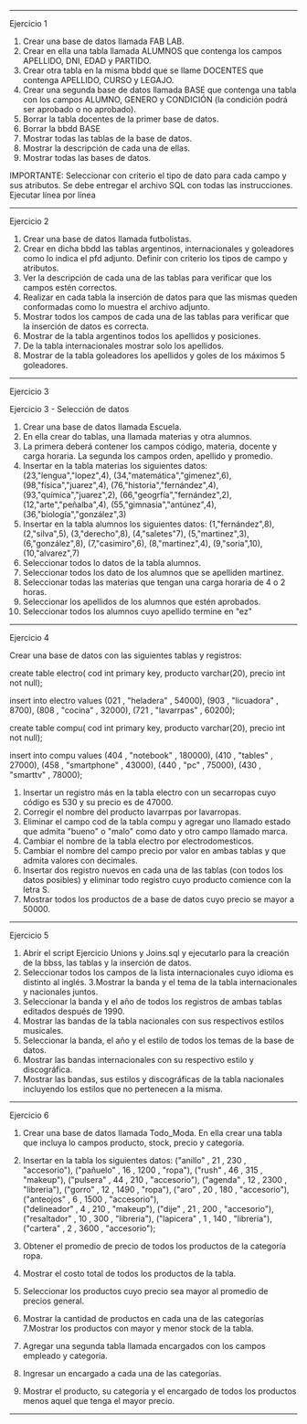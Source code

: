 ------------------------------------------------------------------------------
Ejercicio 1

1. Crear una base de datos llamada FAB LAB.
2. Crear en ella una tabla llamada ALUMNOS que contenga los campos APELLIDO, DNI, EDAD y PARTIDO.
3. Crear otra tabla en la misma bbdd que se llame DOCENTES que contenga APELLIDO, CURSO y LEGAJO.
4. Crear una segunda base de datos llamada BASE que contenga una tabla con los campos ALUMNO, GENERO y CONDICIÓN (la condición podrá ser aprobado o no aprobado).
5. Borrar la tabla docentes de la primer base de datos.
6. Borrar la bbdd BASE
7. Mostrar todas las tablas de la base de datos.
8. Mostrar la descripción de cada una de ellas.
9. Mostrar todas las bases de datos.


IMPORTANTE: Seleccionar con criterio el tipo de dato para cada campo y sus atributos. Se debe entregar el archivo SQL con todas las instrucciones. Ejecutar línea por línea

------------------------------------------------------------------------------
Ejercicio 2

1. Crear una base de datos llamada futbolistas.
2. Crear en dicha bbdd las tablas argentinos, internacionales y goleadores como lo indica el pfd adjunto. Definir con criterio los tipos de campo y atributos.
3. Ver la descripción de cada una de las tablas para verificar que los campos estén correctos.
4. Realizar en cada tabla la inserción de datos para que las mismas queden conformadas como lo muestra el archivo adjunto.
5. Mostrar todos los campos de cada una de las tablas para verificar que la inserción de datos es correcta.
7. Mostrar de la tabla argentinos todos los apellidos y posiciones.
8. De la tabla internacionales mostrar solo los apellidos.
9. Mostrar de la tabla goleadores los apellidos y goles de los máximos 5 goleadores.

------------------------------------------------------------------------------
Ejercicio 3

Ejercicio 3 - Selección de datos
1. Crear una base de datos llamada Escuela.
2. En ella crear do tablas, una llamada materias y otra alumnos.
3. La primera deberá contener los campos código, materia, docente y carga horaria. La segunda los campos orden, apellido y promedio.
4. Insertar en la tabla materias los siguientes datos:
(23,"lengua","lopez",4),
(34,"matemática","gimenez",6),
(98,"física","juarez",4),
(76,"historia","fernández",4),
(93,"química","juarez",2),
(66,"geogrfía","fernández",2),
(12,"arte","peñalba",4),
(55,"gimnasia","antúnez",4),
(36,"biología","gonzález",3)
5. Insertar en la tabla alumnos los siguientes datos:
(1,"fernández",8),
(2,"silva",5),
(3,"derecho",8),
(4,"saletes"7),
(5,"martinez",3),
(6,"gonzález",8),
(7,"casimiro",6),
(8,"martinez",4),
(9,"soria",10),
(10,"alvarez",7)
6. Seleccionar todos lo datos de la tabla alumnos.
7. Seleccionar todos los dato de los alumnos que se apelliden martinez.
8. Seleccionar todas las materias que tengan una carga horaria de 4 o 2 horas.
9. Seleccionar los apellidos de los alumnos que estén aprobados.
10. Seleccionar todos los alumnos cuyo apellido termine en "ez"

------------------------------------------------------------------------------

Ejercicio 4

Crear una base de datos  con las siguientes tablas y registros:

create table electro(
cod int primary key,
producto varchar(20),
precio int not null);

insert into electro values
(021 , "heladera" , 54000),
(903 , "licuadora" , 8700),
(808 , "cocina" , 32000),
(721 , "lavarrpas" , 60200);

create table compu(
cod int primary key,
producto varchar(20),
precio int not null);


insert into compu values
(404 , "notebook" , 180000),
(410 , "tables" , 27000),
(458 , "smartphone" , 43000),
(440 , "pc" , 75000),
(430 , "smarttv" , 78000);


1. Insertar un registro más en la tabla electro con un secarropas cuyo código es 530 y su precio es de 47000.
2. Corregir el nombre del producto lavarrpas por lavarropas.
3. Eliminar el campo cod de la tabla compu y agregar uno llamado estado que admita "bueno" o "malo" como dato y otro campo llamado marca.
4. Cambiar el nombre de la tabla electro por electrodomesticos.
5. Cambiar el nombre del campo precio por valor en ambas tablas y que admita valores con decimales.
6. Insertar dos registro nuevos en cada una de las tablas (con todos los datos posibles) y eliminar todo registro cuyo producto comience con la letra S.
7. Mostrar todos los productos de a base de datos cuyo precio se mayor a 50000.
------------------------------------------------------------------------------

Ejercicio 5

1. Abrir el script Ejercicio Unions y Joins.sql y ejecutarlo para la creación de la bbss, las tablas y la inserción de datos.
2. Seleccionar todos los campos de la lista internacionales cuyo idioma es distinto al inglés.
3.Mostrar la banda y el tema de la tabla internacionales y nacionales juntos.
4. Seleccionar la banda y el año de todos los registros de ambas tablas editados después de 1990.
5. Mostrar las bandas de la tabla nacionales con sus respectivos estilos musicales.
6. Seleccionar la banda, el año y el estilo de todos los temas de la base de datos.
7. Mostrar las bandas internacionales con su respectivo estilo y discográfica.
8. Mostrar las bandas, sus estilos y discográficas de la tabla nacionales incluyendo los estilos que no pertenecen a la misma.

------------------------------------------------------------------------------

Ejercicio 6

1. Crear una base de datos llamada Todo_Moda. En ella crear una tabla que incluya lo campos producto, stock, precio y categoría.
2. Insertar en la tabla los siguientes datos:
("anillo" , 21 , 230 , "accesorio"),
("pañuelo" , 16 , 1200 , "ropa"),
("rush" , 46 , 315 , "makeup"),
("pulsera" , 44 , 210 , "accesorio"),
("agenda" , 12 , 2300 , "libreria"),
("gorro" , 12 , 1490 , "ropa"),
("aro" , 20 , 180 , "accesorio"),
("anteojos" , 6 , 1500 , "accesorio"),  
("delineador" , 4 , 210 , "makeup"),
("dije" , 21 , 200 , "accesorio"),
("resaltador" , 10 , 300 , "libreria"),
("lapicera" , 1 , 140 , "libreria"),
("cartera" , 2 , 3600 , "accesorio");

3. Obtener el promedio de precio de todos los productos de la categoría ropa.
4. Mostrar el costo total de todos los productos de la tabla.
5. Seleccionar los productos cuyo precio sea mayor al promedio de precios general.
6. Mostrar la cantidad de productos en cada una de las categorías
7.Mostrar los productos con mayor y menor stock de la tabla.
8. Agregar una segunda tabla llamada encargados con los campos empleado y categoría.
9. Ingresar un encargado a cada una de las categorías.
10. Mostrar el producto, su categoría y el encargado de todos los productos menos aquel que tenga el mayor precio.

------------------------------------------------------------------------------
